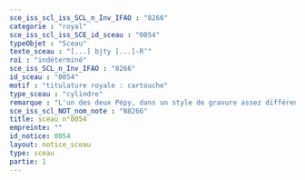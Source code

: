 ```yaml
---
sce_iss_scl_iss_SCL_n_Inv_IFAO : "8266"
categorie : "royal"
sce_iss_scl_iss_SCE_id_sceau : "0054"
typeObjet : "Sceau"
texte_sceau : "[...] bjty [...]-R‘"
roi : "indéterminé"
sce_iss_SCL_n_Inv_IFAO : "8266"
id_sceau : "0054"
motif : "titulature royale : cartouche"
type_sceau : "cylindre"
remarque : "L'un des deux Pépy, dans un style de gravure assez différent des types connus, voisin du sceau 0111, donc probablement Pépy II."
sce_iss_scl_NOT_nom_note : "N8266"
title: sceau n°0054
empreinte: ""
id_notice: 0054
layout: notice_sceau
type: sceau
partie: 1
---
```

